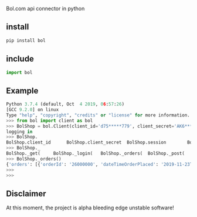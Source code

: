 Bol.com api connector in python

## install

```bash
pip install bol
```

## include

```python
import bol
```

## Example

```python
Python 3.7.4 (default, Oct  4 2019, 06:57:26) 
[GCC 9.2.0] on linux
Type "help", "copyright", "credits" or "license" for more information.
>>> from bol import client as bol
>>> BolShop = bol.Client(client_id='d75*****779', client_secret='AK6****quP')
logging in
>>> BolShop.
BolShop.client_id      BolShop.client_secret  BolShop.session        BolShop.token          
>>> BolShop._
BolShop._get(     BolShop._login(   BolShop._orders(  BolShop._post(    
>>> BolShop._orders()
{'orders': [{'orderId': '26000000', 'dateTimeOrderPlaced': '2019-11-23T18:59:46+01:00', 'orderItems': [{'orderItemId': '2300004', 'ean': '5000000', 'cancelRequest': False, 'quantity': 1}]}]}
>>> 
>>>
```

## Disclaimer

At this moment, the project is alpha bleeding edge unstable software!
